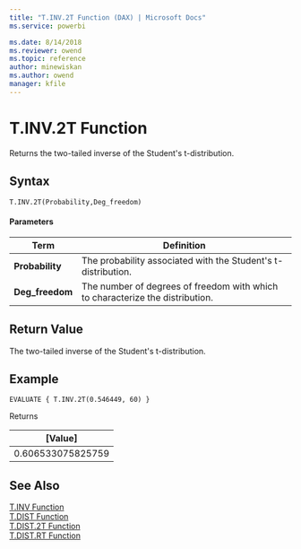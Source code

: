 ```yaml
---
title: "T.INV.2T Function (DAX) | Microsoft Docs"
ms.service: powerbi 

ms.date: 8/14/2018
ms.reviewer: owend
ms.topic: reference
author: minewiskan
ms.author: owend
manager: kfile
---
```

# T.INV.2T Function
Returns the two-tailed inverse of the Student's t-distribution.
 
  
## Syntax  
  
```dax
T.INV.2T(Probability,Deg_freedom)
```
  
#### Parameters  
  
|Term|Definition|  
|--------|--------------|  
|**Probability**|The probability associated with the Student's t-distribution.|  
|**Deg_freedom** |The number of degrees of freedom with which to characterize the distribution.|
  
## Return Value  
The two-tailed inverse of the Student's t-distribution. 
  
## Example  
  
```dax
EVALUATE { T.INV.2T(0.546449, 60) }
```

Returns

|[Value]  |
|---------|
|0.606533075825759    |


## See Also  

[T.INV Function](t-inv-dax.md)   
[T.DIST Function](t-dist-dax.md)   
[T.DIST.2T Function](t-dist-2t-dax.md)   
[T.DIST.RT Function](t-dist-rt-dax.md)   


  
